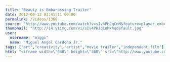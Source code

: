 ```yaml
---
title: "Beauty is Embarassing Trailer"
date: 2012-09-12 03:41:11 00:00
permalink: /videos/1368
source: "http://www.youtube.com/watch?v=sIv4PHJqCnM&feature=player_embedded"
thumbnail: "http://i4.ytimg.com/vi/sIv4PHJqCnM/hqdefault.jpg"
user:
  username: "miggi"
  name: "Miguel Angel Cardona Jr."
tags: ["art","creativity","artist","movie trailer","independent film"]
html: "<iframe width=\"640\" height=\"360\" src=\"http://www.youtube.com/embed/sIv4PHJqCnM?wmode=transparent&fs=1&feature=oembed\" frameborder=\"0\" allowfullscreen></iframe>"
---
```


